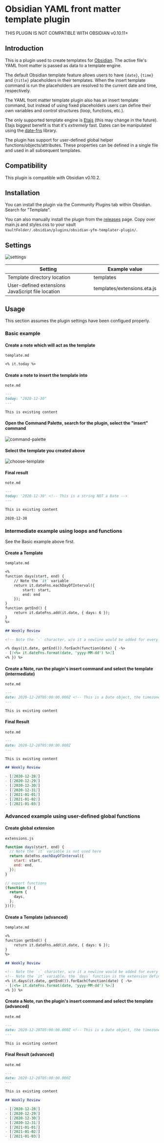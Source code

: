 # Obsidian YAML front matter template plugin

THIS PLUGIN IS NOT COMPATIBLE WITH OBSIDIAN v0.10.11+

## Introduction

This is a plugin used to create templates for [Obsidian](https://obsidian.md). The active file's YAML front matter is passed as data to a template engine.

The default Obsidian template feature allows users to have `{date}`, `{time}` and `{title}` placeholders in their templates. When the insert template command is run the placeholders are resolved to the current date and time, respectively.

The YAML front matter template plugin also has an insert template command, but instead of using fixed placeholders users can define their own variables and control structures (loop, functions, etc.).

The only supported template engine is [Etajs](https://eta.js.org/) (this may change in the future). Etajs biggest benefit is that it's _extremely_ fast. Dates can be manipulated using the [date-fns](https://date-fns.org/) library.

The plugin has support for user-defined global helper functions/objects/attributes. These properties can be defined in a single file and used in all subsequent templates.

## Compatibility

This plugin is compatible with Obsidian v0.10.2.

## Installation

You can install the plugin via the Community Plugins tab within Obsidian. Search for "Template".

You can also manually install the plugin from the [releases](https://github.com/m-orfanos/obsidian-yfm-templater-plugin/releases) page. Copy over main.js and styles.css to your vault `VaultFolder/.obsidian/plugins/obsidian-yfm-templater-plugin/`.

## Settings

![settings](images/settings.png)

| Setting                                          | Example value               |
| ------------------------------------------------ | --------------------------- |
| Template directory location                      | templates                   |
| User-defined extensions JavaScript file location | templates/extensions.eta.js |

## Usage

This section assumes the plugin settings have been configued properly.

### Basic example

#### Create a note which will act as the template

`template.md`

```markdown
<% it.today %>
```

#### Create a note to insert the template into

`note.md`

```markdown
---
today: "2020-12-30"
---

This is existing content
```

#### Open the Command Palette, search for the plugin, select the "insert" command

![command-palette](images/command-palette.png)

#### Select the template you created above

![choose-template](images/choose-template.png)

#### Final result

`note.md`

```markdown
---
today: '2020-12-30' <!-- This is a string NOT a Date -->
---

This is existing content

2020-12-30
```

### Intermediate example using loops and functions

See the Basic example above first.

#### Create a Template

`template.md`

```markdown
<%
function days(start, end) {
    // Note the `it` variable
    return it.dateFns.eachDayOfInterval({
        start: start,
        end: end
    });
}
function getEnd() {
    return it.dateFns.add(it.date, { days: 6 });
}
%>

## Weekly Review

<!-- Note the `-` character, w/o it a newline would be added for every item -->

<% days(it.date, getEnd()).forEach(function(date) { -%>
- [[<%= it.dateFns.format(date, 'yyyy-MM-dd') %>]]
<% }) %>
```

#### Create a Note, run the plugin's insert command and select the template (intermediate)

`note.md`

```markdown
---
date: 2020-12-28T05:00:00.000Z <!-- This is a Date object, the timezone is required -->
---

This is existing content
```

#### Final Result

`note.md`

```markdown
---
date: 2020-12-28T05:00:00.000Z
---

This is existing content

## Weekly Review

- [[2020-12-28]]
- [[2020-12-29]]
- [[2020-12-30]]
- [[2020-12-31]]
- [[2021-01-01]]
- [[2021-01-02]]
- [[2021-01-03]]
```

### Advanced example using user-defined global functions

#### Create global extension

`extensions.js`

```js
function days(start, end) {
  // Note the `it` variable is not used here
  return dateFns.eachDayOfInterval({
    start: start,
    end: end,
  });
}

// export functions
(function () {
  return {
    days,
  };
})();
```

#### Create a Template (advanced)

`template.md`

```markdown
<%
function getEnd() {
    return it.dateFns.add(it.date, { days: 6 });
}
%>

## Weekly Review

<!-- Note the `-` character, w/o it a newline would be added for every item -->
<!-- Note the `it` variable, the `days` function is the extension defined above -->
<% it.days(it.date, getEnd()).forEach(function(date) { -%>
- [[<%= it.dateFns.format(date, 'yyyy-MM-dd') %>]]
<% }) %>
```

#### Create a Note, run the plugin's insert command and select the template (advanced)

`note.md`

```markdown
---
date: 2020-12-28T05:00:00.000Z <!-- This is a Date object, the timezone is required -->
---

This is existing content
```

#### Final Result (advanced)

`note.md`

```markdown
---
date: 2020-12-28T05:00:00.000Z
---

This is existing content

## Weekly Review

- [[2020-12-28]]
- [[2020-12-29]]
- [[2020-12-30]]
- [[2020-12-31]]
- [[2021-01-01]]
- [[2021-01-02]]
- [[2021-01-03]]
```
